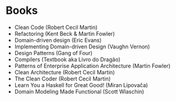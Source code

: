 # Books

- Clean Code (Robert Cecil Martin)
- Refactoring (Kent Beck & Martin Fowler)
- Domain-driven design (Eric Evans)
- Implementing Domain-driven Design (Vaughn Vernon)
- Design Patterns (Gang of Four)
- Compilers (Textbook aka Livro do Dragão)
- Patterns of Enterprise Application Architecture (Martin Fowler)
- Clean Architecture (Robert Cecil Martin)
- The Clean Coder (Robert Cecil Martin)
- Learn You a Haskell for Great Good! (Miran Lipovača)
- Domain Modeling Made Functional (Scott Wlaschin)
